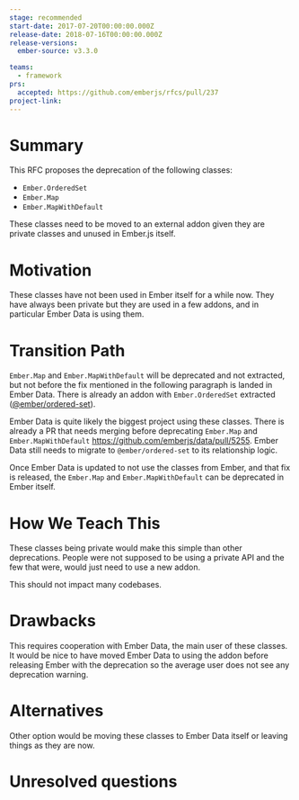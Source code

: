 ```yaml
---
stage: recommended
start-date: 2017-07-20T00:00:00.000Z
release-date: 2018-07-16T00:00:00.000Z
release-versions:
  ember-source: v3.3.0

teams:
  - framework
prs:
  accepted: https://github.com/emberjs/rfcs/pull/237
project-link:
---
```


# Summary

This RFC proposes the deprecation of the following classes:

- `Ember.OrderedSet`
- `Ember.Map`
- `Ember.MapWithDefault`

These classes need to be moved to an external addon given they are private classes and unused in Ember.js itself.

# Motivation

These classes have not been used in Ember itself for a while now. They have always been private but they are used in a few addons, and in particular Ember Data is using them.

# Transition Path

`Ember.Map` and `Ember.MapWithDefault` will be deprecated and not extracted, but not before the fix mentioned in the following paragraph is landed in Ember Data. There is already an addon with `Ember.OrderedSet` extracted ([@ember/ordered-set](https://github.com/emberjs/ember-ordered-set)).

Ember Data is quite likely the biggest project using these classes. There is already a PR that needs merging before deprecating `Ember.Map` and `Ember.MapWithDefault` https://github.com/emberjs/data/pull/5255. Ember Data still needs to migrate to `@ember/ordered-set` to its relationship logic.

Once Ember Data is updated to not use the classes from Ember, and that fix is released, the `Ember.Map` and `Ember.MapWithDefault` can be deprecated in Ember itself.

# How We Teach This

These classes being private would make this simple than other deprecations. People were not supposed to be using a private API and the few that were, would just need to use a new addon.

This should not impact many codebases.

# Drawbacks

This requires cooperation with Ember Data, the main user of these classes. It would be nice to have moved Ember Data to using the addon before releasing Ember with the deprecation so the average user does not see any deprecation warning.

# Alternatives

Other option would be moving these classes to Ember Data itself or leaving things as they are now.

# Unresolved questions
